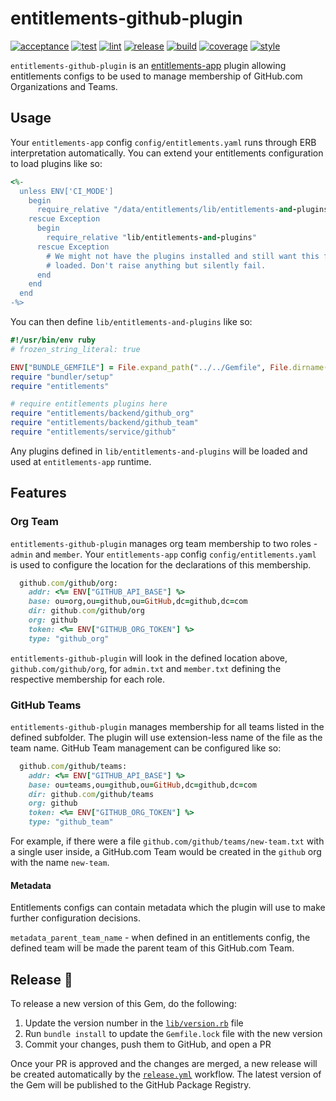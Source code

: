 # entitlements-github-plugin

[![acceptance](https://github.com/github/entitlements-github-plugin/actions/workflows/acceptance.yml/badge.svg)](https://github.com/github/entitlements-github-plugin/actions/workflows/acceptance.yml) [![test](https://github.com/github/entitlements-github-plugin/actions/workflows/test.yml/badge.svg)](https://github.com/github/entitlements-github-plugin/actions/workflows/test.yml) [![lint](https://github.com/github/entitlements-github-plugin/actions/workflows/lint.yml/badge.svg)](https://github.com/github/entitlements-github-plugin/actions/workflows/lint.yml) [![release](https://github.com/github/entitlements-github-plugin/actions/workflows/release.yml/badge.svg)](https://github.com/github/entitlements-github-plugin/actions/workflows/release.yml) [![build](https://github.com/github/entitlements-github-plugin/actions/workflows/build.yml/badge.svg)](https://github.com/github/entitlements-github-plugin/actions/workflows/build.yml) [![coverage](https://img.shields.io/badge/coverage-100%25-success)](https://img.shields.io/badge/coverage-100%25-success) [![style](https://img.shields.io/badge/code%20style-rubocop--github-blue)](https://github.com/github/rubocop-github)

`entitlements-github-plugin` is an [entitlements-app](https://github.com/github/entitlements-app) plugin allowing entitlements configs to be used to manage membership of GitHub.com Organizations and Teams.

## Usage

Your `entitlements-app` config `config/entitlements.yaml` runs through ERB interpretation automatically. You can extend your entitlements configuration to load plugins like so:

```ruby
<%-
  unless ENV['CI_MODE']
    begin
      require_relative "/data/entitlements/lib/entitlements-and-plugins"
    rescue Exception
      begin
        require_relative "lib/entitlements-and-plugins"
      rescue Exception
        # We might not have the plugins installed and still want this file to be
        # loaded. Don't raise anything but silently fail.
      end
    end
  end
-%>
```

You can then define `lib/entitlements-and-plugins` like so:

```ruby
#!/usr/bin/env ruby
# frozen_string_literal: true

ENV["BUNDLE_GEMFILE"] = File.expand_path("../../Gemfile", File.dirname(__FILE__))
require "bundler/setup"
require "entitlements"

# require entitlements plugins here
require "entitlements/backend/github_org"
require "entitlements/backend/github_team"
require "entitlements/service/github"
```

Any plugins defined in `lib/entitlements-and-plugins` will be loaded and used at `entitlements-app` runtime.

## Features

### Org Team

`entitlements-github-plugin` manages org team membership to two roles - `admin` and `member`. Your `entitlements-app` config `config/entitlements.yaml` is used to configure the location for the declarations of this membership.

```ruby
  github.com/github/org:
    addr: <%= ENV["GITHUB_API_BASE"] %>
    base: ou=org,ou=github,ou=GitHub,dc=github,dc=com
    dir: github.com/github/org
    org: github
    token: <%= ENV["GITHUB_ORG_TOKEN"] %>
    type: "github_org"
```

`entitlements-github-plugin` will look in the defined location above, `github.com/github/org`, for `admin.txt` and `member.txt` defining the respective membership for each role.

### GitHub Teams

`entitlements-github-plugin` manages membership for all teams listed in the defined subfolder. The plugin will use extension-less name of the file as the team name. GitHub Team management can be configured like so:

```ruby
  github.com/github/teams:
    addr: <%= ENV["GITHUB_API_BASE"] %>
    base: ou=teams,ou=github,ou=GitHub,dc=github,dc=com
    dir: github.com/github/teams
    org: github
    token: <%= ENV["GITHUB_ORG_TOKEN"] %>
    type: "github_team"
```

For example, if there were a file `github.com/github/teams/new-team.txt` with a single user inside, a GitHub.com Team would be created in the `github` org with the name `new-team`.

#### Metadata

Entitlements configs can contain metadata which the plugin will use to make further configuration decisions.

`metadata_parent_team_name` - when defined in an entitlements config, the defined team will be made the parent team of this GitHub.com Team.

## Release 🚀

To release a new version of this Gem, do the following:

1. Update the version number in the [`lib/version.rb`](lib/version.rb) file
2. Run `bundle install` to update the `Gemfile.lock` file with the new version
3. Commit your changes, push them to GitHub, and open a PR

Once your PR is approved and the changes are merged, a new release will be created automatically by the [`release.yml`](.github/workflows/release.yml) workflow. The latest version of the Gem will be published to the GitHub Package Registry.
